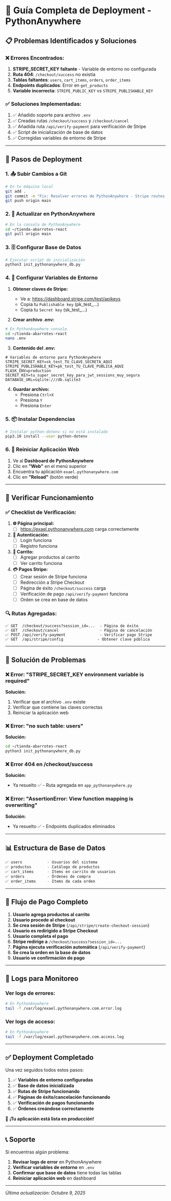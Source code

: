 # 🚀 Guía Completa de Deployment - PythonAnywhere

## 📋 Problemas Identificados y Soluciones

### ❌ Errores Encontrados:
1. **STRIPE_SECRET_KEY faltante** - Variable de entorno no configurada
2. **Ruta 404**: `/checkout/success` no existía 
3. **Tablas faltantes**: `users`, `cart_items`, `orders`, `order_items`
4. **Endpoints duplicados**: Error en `get_products`
5. **Variable incorrecta**: `STRIPE_PUBLIC_KEY` vs `STRIPE_PUBLISHABLE_KEY`

### ✅ Soluciones Implementadas:
1. ✅ Añadido soporte para archivo `.env`
2. ✅ Creadas rutas `/checkout/success` y `/checkout/cancel`
3. ✅ Añadida ruta `/api/verify-payment` para verificación de Stripe
4. ✅ Script de inicialización de base de datos
5. ✅ Corregidas variables de entorno de Stripe

---

## 🔧 Pasos de Deployment

### 1. 📤 Subir Cambios a Git

```bash
# En tu máquina local
git add .
git commit -m "Fix: Resolver errores de PythonAnywhere - Stripe routes, DB tables, env vars"
git push origin main
```

### 2. 🔄 Actualizar en PythonAnywhere

```bash
# En la consola de PythonAnywhere
cd ~/tienda-abarrotes-react
git pull origin main
```

### 3. 🗄️ Configurar Base de Datos

```bash
# Ejecutar script de inicialización
python3 init_pythonanywhere_db.py
```

### 4. 🔐 Configurar Variables de Entorno

1. **Obtener claves de Stripe:**
   - Ve a: https://dashboard.stripe.com/test/apikeys
   - Copia tu `Publishable key` (pk_test_...)
   - Copia tu `Secret key` (sk_test_...)

2. **Crear archivo .env:**
```bash
# En PythonAnywhere console
cd ~/tienda-abarrotes-react
nano .env
```

3. **Contenido del .env:**
```env
# Variables de entorno para PythonAnywhere
STRIPE_SECRET_KEY=sk_test_TU_CLAVE_SECRETA_AQUI
STRIPE_PUBLISHABLE_KEY=pk_test_TU_CLAVE_PUBLICA_AQUI
FLASK_ENV=production
SECRET_KEY=tu_super_secret_key_para_jwt_sessions_muy_segura
DATABASE_URL=sqlite:///db.sqlite3
```

4. **Guardar archivo:**
   - Presiona `Ctrl+X`
   - Presiona `Y`
   - Presiona `Enter`

### 5. 📦 Instalar Dependencias

```bash
# Instalar python-dotenv si no está instalado
pip3.10 install --user python-dotenv
```

### 6. 🔄 Reiniciar Aplicación Web

1. Ve al **Dashboard de PythonAnywhere**
2. Clic en **"Web"** en el menú superior
3. Encuentra tu aplicación `exael.pythonanywhere.com`
4. Clic en **"Reload"** (botón verde)

---

## 🧪 Verificar Funcionamiento

### ✅ Checklist de Verificación:

1. **🌐 Página principal:**
   - [ ] https://exael.pythonanywhere.com carga correctamente

2. **🔐 Autenticación:**
   - [ ] Login funciona
   - [ ] Registro funciona
   
3. **🛒 Carrito:**
   - [ ] Agregar productos al carrito
   - [ ] Ver carrito funciona

4. **💳 Pagos Stripe:**
   - [ ] Crear sesión de Stripe funciona
   - [ ] Redirección a Stripe Checkout
   - [ ] Página de éxito `/checkout/success` carga
   - [ ] Verificación de pago `/api/verify-payment` funciona
   - [ ] Orden se crea en base de datos

### 🔍 Rutas Agregadas:

```
✅ GET  /checkout/success?session_id=...  - Página de éxito
✅ GET  /checkout/cancel                  - Página de cancelación
✅ POST /api/verify-payment               - Verificar pago Stripe
✅ GET  /api/stripe/config               - Obtener clave pública
```

---

## 🚨 Solución de Problemas

### ❌ Error: "STRIPE_SECRET_KEY environment variable is required"
**Solución:**
1. Verificar que el archivo `.env` existe
2. Verificar que contiene las claves correctas
3. Reiniciar la aplicación web

### ❌ Error: "no such table: users"
**Solución:**
```bash
cd ~/tienda-abarrotes-react
python3 init_pythonanywhere_db.py
```

### ❌ Error 404 en /checkout/success
**Solución:**
- Ya resuelto ✅ - Ruta agregada en `app_pythonanywhere.py`

### ❌ Error: "AssertionError: View function mapping is overwriting"
**Solución:**
- Ya resuelto ✅ - Endpoints duplicados eliminados

---

## 📊 Estructura de Base de Datos

```sql
✅ users           - Usuarios del sistema
✅ productos       - Catálogo de productos  
✅ cart_items      - Items en carrito de usuarios
✅ orders          - Órdenes de compra
✅ order_items     - Items de cada orden
```

---

## 🔄 Flujo de Pago Completo

1. **Usuario agrega productos al carrito**
2. **Usuario procede al checkout**
3. **Se crea sesión de Stripe** (`/api/stripe/create-checkout-session`)
4. **Usuario es redirigido a Stripe Checkout**
5. **Usuario completa el pago**
6. **Stripe redirige a** `/checkout/success?session_id=...`
7. **Página ejecuta verificación automática** (`/api/verify-payment`)
8. **Se crea la orden en la base de datos**
9. **Usuario ve confirmación de pago**

---

## 📝 Logs para Monitoreo

### Ver logs de errores:
```bash
# En PythonAnywhere
tail -f /var/log/exael.pythonanywhere.com.error.log
```

### Ver logs de acceso:
```bash
# En PythonAnywhere  
tail -f /var/log/exael.pythonanywhere.com.access.log
```

---

## ✅ Deployment Completado

Una vez seguidos todos estos pasos:

1. ✅ **Variables de entorno configuradas**
2. ✅ **Base de datos inicializada** 
3. ✅ **Rutas de Stripe funcionando**
4. ✅ **Páginas de éxito/cancelación funcionando**
5. ✅ **Verificación de pagos funcionando**
6. ✅ **Órdenes creándose correctamente**

🎉 **¡Tu aplicación está lista en producción!**

---

## 📞 Soporte

Si encuentras algún problema:

1. **Revisar logs de error** en PythonAnywhere
2. **Verificar variables de entorno** en `.env`
3. **Confirmar que base de datos** tiene todas las tablas
4. **Reiniciar aplicación web** en dashboard

---

*Última actualización: Octubre 9, 2025*